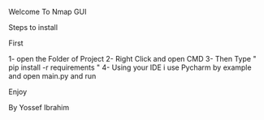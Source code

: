Welcome To Nmap GUI

Steps to install 

First 

1- open the Folder of Project
2- Right Click and open CMD
3- Then Type " pip install -r requirements "
4- Using your IDE i use Pycharm by example and open main.py and run 


Enjoy


By Yossef Ibrahim
